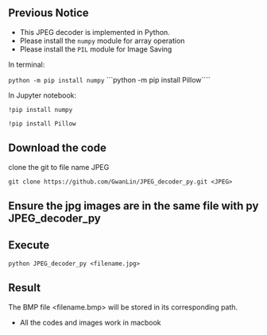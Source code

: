## Previous Notice
- This JPEG decoder is implemented in Python.
- Please install the `numpy` module for array operation
- Please install the `PIL` module for Image Saving

In terminal:

```python -m pip install numpy``` 
```python -m pip install Pillow````

In Jupyter notebook:

```!pip install numpy```

```!pip install Pillow```

## Download the code
clone the git to file name JPEG

```git clone https://github.com/GwanLin/JPEG_decoder_py.git <JPEG>```

## Ensure the jpg images are in the same file with py JPEG_decoder_py

## Execute

```python JPEG_decoder_py <filename.jpg>```

## Result

The BMP file <filename.bmp> will be stored in its corresponding path.

- All the codes and images work in macbook
  
